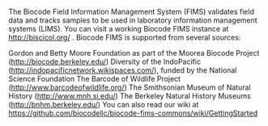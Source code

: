 The Biocode Field Information Management System (FIMS) validates field data and tracks samples to be used in laboratory information management systems (LIMS). You can visit a working Biocode FIMS instance at http://biscicol.org/ . Biocode FIMS is supported from several sources:

Gordon and Betty Moore Foundation as part of the Moorea Biocode Project (http://biocode.berkeley.edu/)
Diversity of the IndoPacific (http://indopacificnetwork.wikispaces.com/), funded by the National Science Foundation
The Barcode of Wildlife Project (http://www.barcodeofwildlife.org/)
The Smithsonian Museum of Natural History (http://www.mnh.si.edu/)
The Berkeley Natural History Museums (http://bnhm.berkeley.edu/)
You can also read our wiki at https://github.com/biocodellc/biocode-fims-commons/wiki/GettingStarted
